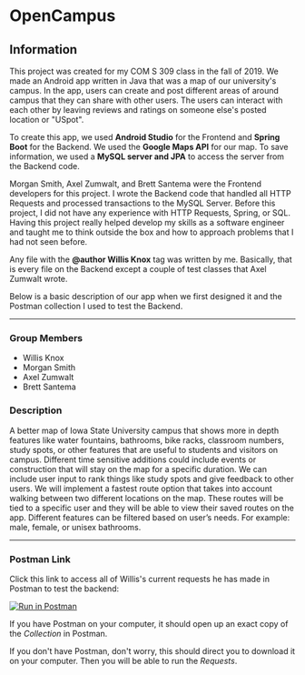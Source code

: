 # OpenCampus

## Information
This project was created for my COM S 309 class in the fall of 2019. We made an Android app written in Java that was a map of our university's campus. In the app, users can create and post different areas of around campus that they can share with other users. The users can interact with each other by leaving reviews and ratings on someone else's posted location or "USpot".

To create this app, we used **Android Studio** for the Frontend and **Spring Boot** for the Backend. We used the **Google Maps API** for our map. To save information, we used a **MySQL server and JPA** to access the server from the Backend code.

Morgan Smith, Axel Zumwalt, and Brett Santema were the Frontend developers for this project. I wrote the Backend code that handled all HTTP Requests and processed transactions to the MySQL Server. Before this project, I did not have any experience with HTTP Requests, Spring, or SQL. Having this project really helped develop my skills as a software engineer and taught me to think outside the box and how to approach problems that I had not seen before.

Any file with the **@author Willis Knox** tag was written by me. Basically, that is every file on the Backend except a couple of test classes that Axel Zumwalt wrote.

Below is a basic description of our app when we first designed it and the Postman collection I used to test the Backend.

___
### Group Members
* Willis Knox
* Morgan Smith
* Axel Zumwalt
* Brett Santema

### Description
A better map of Iowa State University campus that shows more in depth features like water fountains, bathrooms, bike racks, classroom numbers, study spots, or other features 
that are useful to students and visitors on campus. Different time sensitive additions could include events or construction that will stay on the map for a specific duration.
We can include user input to rank things like study spots and give feedback to other users. We will implement a fastest route option that takes into
account walking between two different locations on the map. These routes will be tied to a specific user and they will be able to view their saved routes on the app.
Different features can be filtered based on user’s needs. For example: male, female, or unisex bathrooms.

___
### Postman Link
Click this link to access all of Willis's current requests he has made in Postman to test the backend:

[![Run in Postman](https://run.pstmn.io/button.svg)](https://app.getpostman.com/run-collection/10c95a13853d4c832aa0)

If you have Postman on your computer, it should open up an exact copy of the *Collection* in Postman.

If you don't have Postman, don't worry, this should direct you to download it on your computer. Then you will be able to run the *Requests*.

